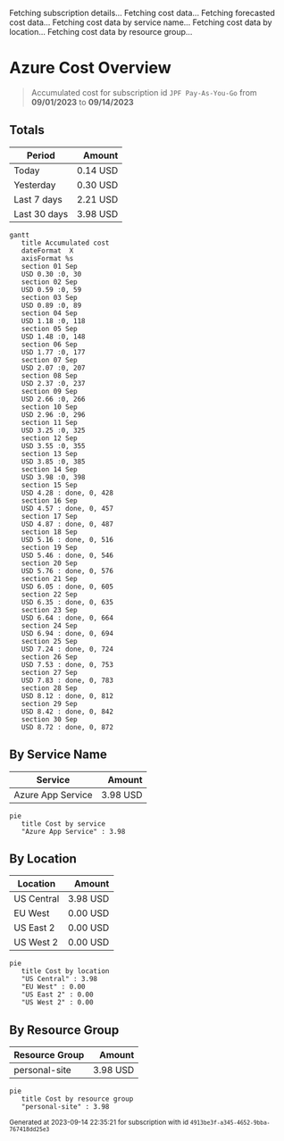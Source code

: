 Fetching subscription details...
Fetching cost data...
Fetching forecasted cost data...
Fetching cost data by service name...
Fetching cost data by location...
Fetching cost data by resource group...
# Azure Cost Overview

> Accumulated cost for subscription id `JPF Pay-As-You-Go` from **09/01/2023** to **09/14/2023**

## Totals

|Period|Amount|
|---|---:|
|Today|0.14 USD|
|Yesterday|0.30 USD|
|Last 7 days|2.21 USD|
|Last 30 days|3.98 USD|

```mermaid
gantt
   title Accumulated cost
   dateFormat  X
   axisFormat %s
   section 01 Sep
   USD 0.30 :0, 30
   section 02 Sep
   USD 0.59 :0, 59
   section 03 Sep
   USD 0.89 :0, 89
   section 04 Sep
   USD 1.18 :0, 118
   section 05 Sep
   USD 1.48 :0, 148
   section 06 Sep
   USD 1.77 :0, 177
   section 07 Sep
   USD 2.07 :0, 207
   section 08 Sep
   USD 2.37 :0, 237
   section 09 Sep
   USD 2.66 :0, 266
   section 10 Sep
   USD 2.96 :0, 296
   section 11 Sep
   USD 3.25 :0, 325
   section 12 Sep
   USD 3.55 :0, 355
   section 13 Sep
   USD 3.85 :0, 385
   section 14 Sep
   USD 3.98 :0, 398
   section 15 Sep
   USD 4.28 : done, 0, 428
   section 16 Sep
   USD 4.57 : done, 0, 457
   section 17 Sep
   USD 4.87 : done, 0, 487
   section 18 Sep
   USD 5.16 : done, 0, 516
   section 19 Sep
   USD 5.46 : done, 0, 546
   section 20 Sep
   USD 5.76 : done, 0, 576
   section 21 Sep
   USD 6.05 : done, 0, 605
   section 22 Sep
   USD 6.35 : done, 0, 635
   section 23 Sep
   USD 6.64 : done, 0, 664
   section 24 Sep
   USD 6.94 : done, 0, 694
   section 25 Sep
   USD 7.24 : done, 0, 724
   section 26 Sep
   USD 7.53 : done, 0, 753
   section 27 Sep
   USD 7.83 : done, 0, 783
   section 28 Sep
   USD 8.12 : done, 0, 812
   section 29 Sep
   USD 8.42 : done, 0, 842
   section 30 Sep
   USD 8.72 : done, 0, 872
```

## By Service Name

|Service|Amount|
|---|---:|
|Azure App Service|3.98 USD|

```mermaid
pie
   title Cost by service
   "Azure App Service" : 3.98
```

## By Location

|Location|Amount|
|---|---:|
|US Central|3.98 USD|
|EU West|0.00 USD|
|US East 2|0.00 USD|
|US West 2|0.00 USD|

```mermaid
pie
   title Cost by location
   "US Central" : 3.98
   "EU West" : 0.00
   "US East 2" : 0.00
   "US West 2" : 0.00
```

## By Resource Group

|Resource Group|Amount|
|---|---:|
|personal-site|3.98 USD|

```mermaid
pie
   title Cost by resource group
   "personal-site" : 3.98
```

<sup>Generated at 2023-09-14 22:35:21 for subscription with id `4913be3f-a345-4652-9bba-767418dd25e3`</sup>
